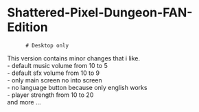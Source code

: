 # Shattered-Pixel-Dungeon-FAN-Edition
          # Desktop only

This version contains minor changes that i like.  
       - default music volume from 10 to 5  
       - default sfx   volume from 10 to 9  
       - only main screen no into screen  
       - no language button because only english works  
       - player strength from 10 to 20  
       and more ...  
